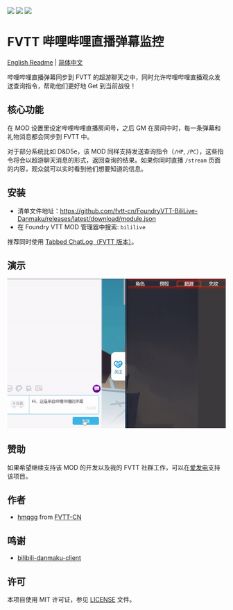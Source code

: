 ![](https://img.shields.io/badge/Foundry-v0.7.9-informational)
[![](https://img.shields.io/badge/爱发电/hmqgg-%C2%A55-orange)](https://afdian.net/@mitch)
![](https://img.shields.io/github/downloads/fvtt-cn/FoundryVTT-BiliLive-Danmaku/total)

# FVTT 哔哩哔哩直播弹幕监控
[English Readme](./README_ENG.md) | [简体中文](./README.md)

哔哩哔哩直播弹幕同步到 FVTT 的超游聊天之中，同时允许哔哩哔哩直播观众发送查询指令，帮助他们更好地 Get 到当前战役！

## 核心功能
在 MOD 设置里设定哔哩哔哩直播房间号，之后 GM 在房间中时，每一条弹幕和礼物消息都会同步到 FVTT 中。

对于部分系统比如 D&D5e，该 MOD 同样支持发送查询指令（`/HP`, `/PC`），这些指令将会以超游聊天消息的形式，返回查询的结果。如果你同时直播 `/stream` 页面的内容，观众就可以实时看到他们想要知道的信息。 

## 安装
- 清单文件地址：https://github.com/fvtt-cn/FoundryVTT-BiliLive-Danmaku/releases/latest/download/module.json
- 在 Foundry VTT MOD 管理器中搜索: `bililive`

推荐同时使用 [Tabbed ChatLog（FVTT 版本）](https://github.com/fvtt-cn/FoundryVTT-Tabbed-Chatlog)。

## 演示
![Demo](./.github/demo.gif)

## 赞助
如果希望继续支持该 MOD 的开发以及我的 FVTT 社群工作，可以在[爱发电](https://afdian.net/@mitch)支持该项目。

## 作者
- [hmqgg](https://github.com/hmqgg) from [FVTT-CN](https://github.com/fvtt-cn)

## 鸣谢
- [bilibili-danmaku-client](https://github.com/Tsuk1ko/bilibili-danmaku-client)

## 许可
本项目使用 MIT 许可证，参见 [LICENSE](./LICENSE) 文件。